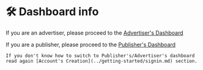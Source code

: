 # 🛠️ Dashboard info

If you are an advertiser, please proceed to the [Advertiser's Dashboard](./Advdashboard.md)

If you are a publisher, please proceed to the [Publisher's Dashboard](./Pubdashboard.md)

```admonish note
If you don't know how to switch to Publisher's/Advertiser's dashboard read again [Account's Creation](../getting-started/signin.md) section.
```
